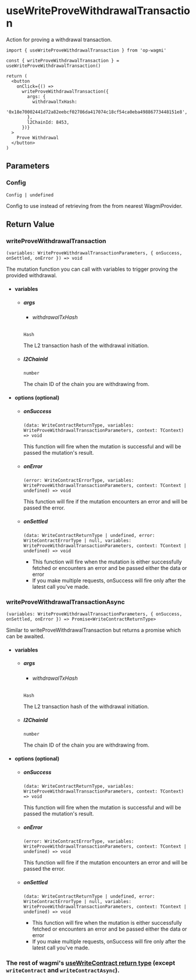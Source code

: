 # useWriteProveWithdrawalTransaction

Action for proving a withdrawal transaction.

```tsx [example.tsx]
import { useWriteProveWithdrawalTransaction } from 'op-wagmi'

const { writeProveWithdrawalTransaction } = useWriteProveWithdrawalTransaction()

return (
  <button
    onClick={() =>
      writeProveWithdrawalTransaction({
        args: {
          withdrawalTxHash:
            '0x18e70002441d72a82eebcf02786da417074c18cf54ca0eba49886773448151e8',
        },
        l2ChainId: 8453,
      })}
  >
    Prove Withdrawal
  </button>
)
```

## Parameters

### Config

`Config | undefined`

Config to use instead of retrieving from the from nearest WagmiProvider.

## Return Value

### writeProveWithdrawalTransaction

`(variables: WriteProveWithdrawalTransactionParameters, { onSuccess, onSettled, onError }) => void`

The mutation function you can call with variables to trigger proving the provided withdrawal.

- #### variables
  - ##### args

    - ###### withdrawalTxHash
    `Hash`

    The L2 transaction hash of the withdrawal initiation.

  - ##### l2ChainId
    `number`

    The chain ID of the chain you are withdrawing from.

- #### options (optional)
  - ##### onSuccess
    `(data: WriteContractReturnType, variables: WriteProveWithdrawalTransactionParameters, context: TContext) => void`

    This function will fire when the mutation is successful and will be passed the mutation's result.

  - ##### onError
    `(error: WriteContractErrorType, variables: WriteProveWithdrawalTransactionParameters, context: TContext | undefined) => void`

    This function will fire if the mutation encounters an error and will be passed the error.

  - ##### onSettled
    `(data: WriteContractReturnType | undefined, error: WriteContractErrorType | null, variables: WriteProveWithdrawalTransactionParameters, context: TContext | undefined) => void`

    - This function will fire when the mutation is either successfully fetched or encounters an error and be passed either the data or error
    - If you make multiple requests, onSuccess will fire only after the latest call you've made.

### writeProveWithdrawalTransactionAsync

`(variables: WriteProveWithdrawalTransactionParameters, { onSuccess, onSettled, onError }) => Promise<WriteContractReturnType>`

Similar to writeProveWithdrawalTransaction but returns a promise which can be awaited.

- #### variables
  - ##### args

    - ###### withdrawalTxHash
    `Hash`

    The L2 transaction hash of the withdrawal initiation.

  - ##### l2ChainId
    `number`

    The chain ID of the chain you are withdrawing from.

- #### options (optional)
  - ##### onSuccess
    `(data: WriteContractReturnType, variables: WriteProveWithdrawalTransactionParameters, context: TContext) => void`

    This function will fire when the mutation is successful and will be passed the mutation's result.

  - ##### onError
    `(error: WriteContractErrorType, variables: WriteProveWithdrawalTransactionParameters, context: TContext | undefined) => void`

    This function will fire if the mutation encounters an error and will be passed the error.

  - ##### onSettled
    `(data: WriteContractReturnType | undefined, error: WriteContractErrorType | null, variables: WriteProveWithdrawalTransactionParameters, context: TContext | undefined) => void`

    - This function will fire when the mutation is either successfully fetched or encounters an error and be passed either the data or error
    - If you make multiple requests, onSuccess will fire only after the latest call you've made.

### The rest of wagmi's [useWriteContract return type](https://beta.wagmi.sh/react/api/hooks/useWrtieContract#return-type) (except `writeContract` and `writeContractAsync`).
